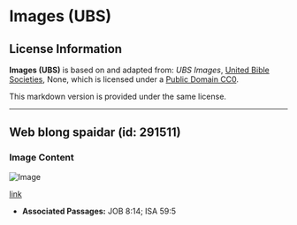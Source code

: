 # Images (UBS)

## License Information

**Images (UBS)** is based on and adapted from: _UBS Images_, [United Bible Societies](https://unitedbiblesocieties.org/), None, which is licensed under a [Public Domain CC0](https://creativecommons.org/public-domain/cc0/).

This markdown version is provided under the same license.



--------------------------------

## Web blong spaidar (id: 291511)

### Image Content

![Image](https://cdn.aquifer.bible/aquifer-content/resources/Media/WEB-0830_spider_web.jpg)

[link](https://cdn.aquifer.bible/aquifer-content/resources/Media/WEB-0830_spider_web.jpg)

* **Associated Passages:** JOB 8:14; ISA 59:5

